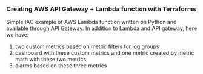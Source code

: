 ### Creating AWS API Gateway + Lambda function with Terraforms

Simple IAC example of AWS Lambda function written on Python and available through API Gateway.
In addition to Lambda and API gateway, here we have:
1. two custom metrics based on metric filters for log groups
2. dashboard with these custom metrics and one metric created by metric math with these two metrics
3. alarms based on these three metrics

